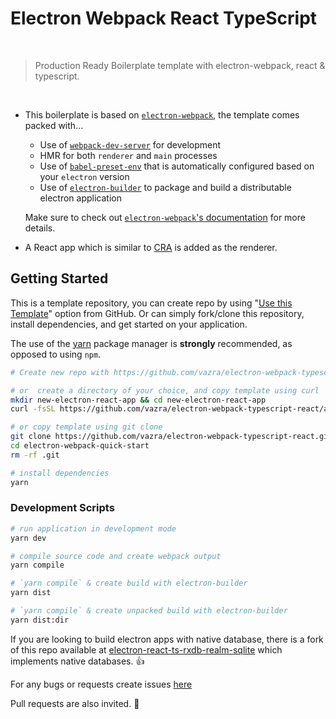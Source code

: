 # Electron Webpack React TypeScript

<br/>

> Production Ready Boilerplate template with electron-webpack, react & typescript.

<br/>

- This boilerplate is based on [`electron-webpack`](https://github.com/electron-userland/electron-webpack), the template comes packed with...

  - Use of [`webpack-dev-server`](https://github.com/webpack/webpack-dev-server) for development
  - HMR for both `renderer` and `main` processes
  - Use of [`babel-preset-env`](https://github.com/babel/babel-preset-env) that is automatically configured based on your `electron` version
  - Use of [`electron-builder`](https://github.com/electron-userland/electron-builder) to package and build a distributable electron application

  Make sure to check out [`electron-webpack`'s documentation](https://webpack.electron.build/) for more details.

* A React app which is similar to [CRA](https://reactjs.org/docs/create-a-new-react-app.html#create-react-app) is added as the renderer.

## Getting Started

This is a template repository, you can create repo by using "[Use this Template](https://github.com/vazra/electron-webpack-typescript-react/generate)" option from GitHub. Or can simply fork/clone this repository, install dependencies, and get started on your application.

The use of the [yarn](https://yarnpkg.com/) package manager is **strongly** recommended, as opposed to using `npm`.

```bash
# Create new repo with https://github.com/vazra/electron-webpack-typescript-react/generate

# or  create a directory of your choice, and copy template using curl
mkdir new-electron-react-app && cd new-electron-react-app
curl -fsSL https://github.com/vazra/electron-webpack-typescript-react/archive/master.tar.gz | tar -xz --strip-components 1

# or copy template using git clone
git clone https://github.com/vazra/electron-webpack-typescript-react.git
cd electron-webpack-quick-start
rm -rf .git

# install dependencies
yarn
```

### Development Scripts

```bash
# run application in development mode
yarn dev

# compile source code and create webpack output
yarn compile

# `yarn compile` & create build with electron-builder
yarn dist

# `yarn compile` & create unpacked build with electron-builder
yarn dist:dir
```

If you are looking to build electron apps with native database, there is a fork of this repo available at [electron-react-ts-rxdb-realm-sqlite](https://github.com/vazra/electron-react-ts-rxdb-realm-sqlite) which implements native databases. :+1:

For any bugs or requests create issues [here](https://github.com/vazra/electron-webpack-typescript-react/issues)

Pull requests are also invited. :rocket:
